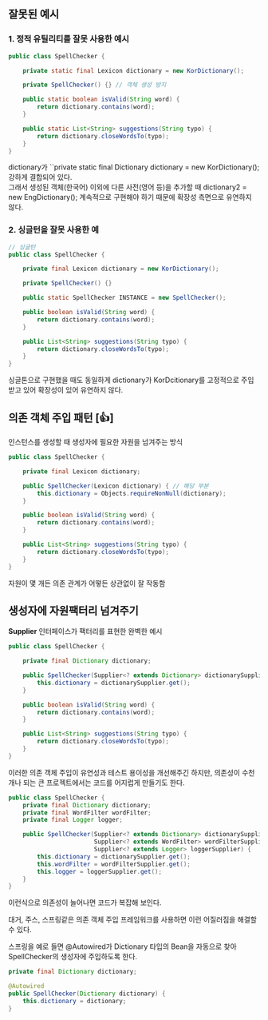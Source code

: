 ## 잘못된 예시

### 1. 정적 유틸리티를 잘못 사용한 예시

```java
public class SpellChecker {

    private static final Lexicon dictionary = new KorDictionary();

    private SpellChecker() {} // 객체 생성 방지

    public static boolean isValid(String word) {
        return dictionary.contains(word);
    }

    public static List<String> suggestions(String typo) {
        return dictionary.closeWordsTo(typo);
    }
}
```

dictionary가 ``private static final Dictionary dictionary = new KorDictionary(); 강하게 결합되어 있다. <br />
그래서 생성된 객체(한국어) 이외에 다른 사전(영어 등)을 추가할 때 dictionary2 = new EngDictionary(); 계속적으로 구현해야 하기 때문에 확장성 측면으로 유연하지 않다. 

### 2. 싱글턴을 잘못 사용한 예

```java
// 싱글턴
public class SpellChecker {

    private final Lexicon dictionary = new KorDictionary();

    private SpellChecker() {}

    public static SpellChecker INSTANCE = new SpellChecker();

    public boolean isValid(String word) {
        return dictionary.contains(word);
    }

    public List<String> suggestions(String typo) {
        return dictionary.closeWordsTo(typo);
    }
}
```
싱글톤으로 구현했을 때도 동일하게 dictionary가 KorDcitionary를 고정적으로 주입받고 있어 확장성이 있어 유연하지 않다.

## 의존 객체 주입 패턴 [👍]
인스턴스를 생성할 때 생성자에 필요한 자원을 넘겨주는 방식 
```java
public class SpellChecker {

    private final Lexicon dictionary;

    public SpellChecker(Lexicon dictionary) { // 해당 부분
        this.dictionary = Objects.requireNonNull(dictionary);
    }

    public boolean isValid(String word) {
        return dictionary.contains(word);
    }

    public List<String> suggestions(String typo) {
        return dictionary.closeWordsTo(typo);
    }
}
```
자원이 몇 개든 의존 관계가 어떻든 상관없이 잘 작동함

## 생성자에 자원팩터리 넘겨주기

**Supplier<T>** 인터페이스가 팩터리를 표현한 완벽한 예시

```java
public class SpellChecker {

    private final Dictionary dictionary;

    public SpellChecker(Supplier<? extends Dictionary> dictionarySupplier) { // 해당 부분
        this.dictionary = dictionarySupplier.get();
    }

    public boolean isValid(String word) {
        return dictionary.contains(word);
    }

    public List<String> suggestions(String typo) {
        return dictionary.closeWordsTo(typo);
    }
}
```

이러한 의존 객체 주입이 유연성과 테스트 용이성을 개선해주긴 하지만, 의존성이 수천 개나 되는 큰 프로젝트에서는 코드를 어지럽게 만들기도 한다.

```java
public class SpellChecker {
    private final Dictionary dictionary;
    private final WordFilter wordFilter;
    private final Logger logger;

    public SpellChecker(Supplier<? extends Dictionary> dictionarySupplier,
                        Supplier<? extends WordFilter> wordFilterSupplier,
                        Supplier<? extends Logger> loggerSupplier) {
        this.dictionary = dictionarySupplier.get();
        this.wordFilter = wordFilterSupplier.get();
        this.logger = loggerSupplier.get();
    }
}
```
이런식으로 의존성이 늘어나면 코드가 복잡해 보인다.

대거, 주스, 스프링같은 의존 객체 주입 프레임워크를 사용하면 이런 어질러짐을 해결할 수 있다.

스프링을 예로 들면 @Autowired가 Dictionary 타입의 Bean을 자동으로 찾아 SpellChecker의 생성자에 주입하도록 한다.

```java
private final Dictionary dictionary;

@Autowired
public SpellChecker(Dictionary dictionary) {
    this.dictionary = dictionary;
}
```
